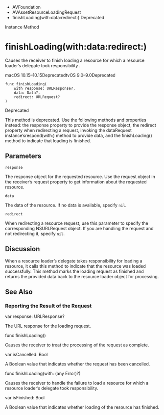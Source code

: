 

- AVFoundation
- AVAssetResourceLoadingRequest
-  finishLoading(with:data:redirect:) Deprecated

Instance Method

# finishLoading(with:data:redirect:)

Causes the receiver to finish loading a resource for which a resource loader’s delegate took responsibility .

macOS 10.15–10.15DeprecatedtvOS 9.0–9.0Deprecated

``` source
func finishLoading(
    with response: URLResponse?,
    data: Data?,
    redirect: URLRequest?
)
```

Deprecated

This method is deprecated. Use the following methods and properties instead: the response property to provide the response object, the redirect property when redirecting a request, invoking the dataRequest instance’srespond(with:) method to provide data, and the finishLoading() method to indicate that loading is finished.

## Parameters 

`response`  

The response object for the requested resource. Use the request object in the receiver’s request property to get information about the requested resource.

`data`  

The data of the resource. If no data is available, specify `nil`.

`redirect`  

When redirecting a resource request, use this parameter to specify the corresponding NSURLRequest object. If you are handling the request and not redirecting it, specify `nil`.

## Discussion

When a resource loader’s delegate takes responsibility for loading a resource, it calls this method to indicate that the resource was loaded successfully. This method marks the loading request as finished and returns the provided data back to the resource loader object for processing.

## See Also

### Reporting the Result of the Request

var response: URLResponse?

The URL response for the loading request.

func finishLoading()

Causes the receiver to treat the processing of the request as complete.

var isCancelled: Bool

A Boolean value that indicates whether the request has been cancelled.

func finishLoading(with: (any Error)?)

Causes the receiver to handle the failure to load a resource for which a resource loader’s delegate took responsibility.

var isFinished: Bool

A Boolean value that indicates whether loading of the resource has finished.

